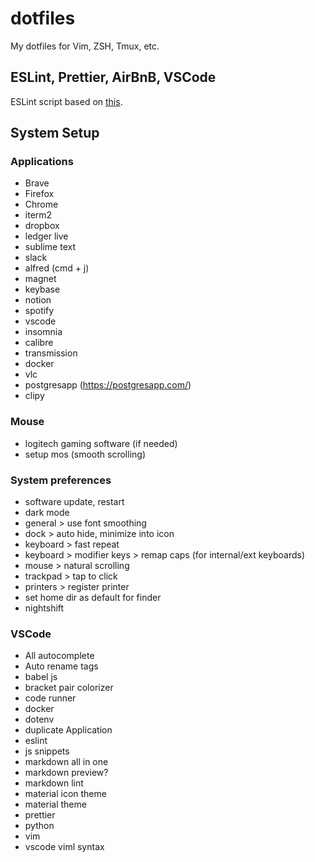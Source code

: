 # dotfiles

My dotfiles for Vim, ZSH, Tmux, etc.

## ESLint, Prettier, AirBnB, VSCode

ESLint script based on [this](https://github.com/paulolramos/eslint-prettier-airbnb-react/blob/master/eslint-prettier-config.sh).

## System Setup

### Applications

- Brave
- Firefox
- Chrome
- iterm2
- dropbox
- ledger live
- sublime text
- slack
- alfred (cmd + j)
- magnet
- keybase
- notion
- spotify
- vscode
- insomnia
- calibre
- transmission
- docker
- vlc
- postgresapp (https://postgresapp.com/)
- clipy

### Mouse

- logitech gaming software (if needed)
- setup mos (smooth scrolling)

### System preferences

- software update, restart
- dark mode
- general > use font smoothing
- dock > auto hide, minimize into icon
- keyboard > fast repeat
- keyboard > modifier keys > remap caps (for internal/ext keyboards)
- mouse > natural scrolling
- trackpad > tap to click
- printers > register printer
- set home dir as default for finder
- nightshift

### VSCode

- All autocomplete
- Auto rename tags
- babel js
- bracket pair colorizer
- code runner
- docker
- dotenv
- duplicate Application
- eslint
- js snippets
- markdown all in one
- markdown preview?
- markdown lint
- material icon theme
- material theme
- prettier
- python
- vim
- vscode viml syntax
